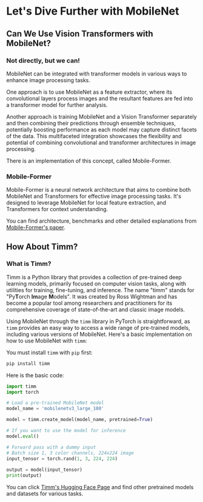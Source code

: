 ﻿# Let's Dive Further with MobileNet
## Can We Use Vision Transformers with MobileNet?
### Not directly, but we can!
MobileNet can be integrated with transformer models in various ways to enhance image processing tasks. 

One approach is to use MobileNet as a feature extractor, where its convolutional layers process images and the resultant features are fed into a transformer model for further analysis.

Another approach is training MobileNet and a Vision Transformer separately and then combining their predictions through ensemble techniques, potentially boosting performance as each model may capture distinct facets of the data. This multifaceted integration showcases the flexibility and potential of combining convolutional and transformer architectures in image processing.

There is an implementation of this concept, called Mobile-Former.

### Mobile-Former
Mobile-Former is a neural network architecture that aims to combine both MobileNet and Transformers for effective image processing tasks. It's designed to leverage MobileNet for local feature extraction, and Transformers for context understanding.

You can find architecture, benchmarks and other detailed explanations from [Mobile-Former's paper](https://arxiv.org/abs/2108.05895).

## How About Timm?
### What is Timm?
Timm is a Python library that provides a collection of pre-trained deep learning models, primarily focused on computer vision tasks, along with utilities for training, fine-tuning, and inference. The name "timm" stands for "Py**T**orch **Im**age **M**odels". It was created by Ross Wightman and has become a popular tool among researchers and practitioners for its comprehensive coverage of state-of-the-art and classic image models.

Using MobileNet through the `timm` library in PyTorch is straightforward, as `timm` provides an easy way to access a wide range of pre-trained models, including various versions of MobileNet. Here's a basic implementation on how to use MobileNet with `timm`:

You must install `timm` with `pip` first:
```python 
pip install timm
```
Here is the basic code:
```python
import timm 
import torch 

# Load a pre-trained MobileNet model 
model_name = 'mobilenetv3_large_100'  

model = timm.create_model(model_name, pretrained=True) 

# If you want to use the model for inference 
model.eval() 

# Forward pass with a dummy input 
# Batch size 1, 3 color channels, 224x224 image
input_tensor = torch.rand(1, 3, 224, 224)
 
output = model(input_tensor) 
print(output)
```
You can click [Timm's Hugging Face Page](https://huggingface.co/timm) and find other pretrained models and datasets for various tasks.
